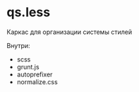 # qs.less

Каркас для организации системы стилей

Внутри:
- scss
- grunt.js
- autoprefixer
- normalize.css